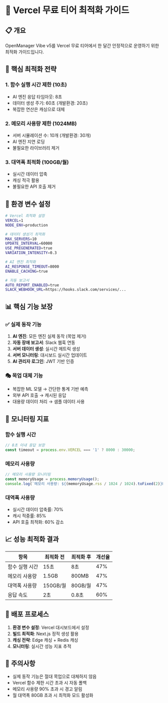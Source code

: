 # 🚀 Vercel 무료 티어 최적화 가이드

## 📋 개요

OpenManager Vibe v5를 Vercel 무료 티어에서 한 달간 안정적으로 운영하기 위한 최적화 가이드입니다.

## 🎯 핵심 최적화 전략

### 1. 함수 실행 시간 제한 (10초)

- AI 엔진 응답 타임아웃: 8초
- 데이터 생성 주기: 60초 (개발환경: 20초)
- 복잡한 연산은 캐싱으로 대체

### 2. 메모리 사용량 제한 (1024MB)

- 서버 시뮬레이션 수: 10개 (개발환경: 30개)
- AI 엔진 지연 로딩
- 불필요한 라이브러리 제거

### 3. 대역폭 최적화 (100GB/월)

- 실시간 데이터 압축
- 캐싱 적극 활용
- 불필요한 API 호출 제거

## 🔧 환경 변수 설정

```bash
# Vercel 최적화 설정
VERCEL=1
NODE_ENV=production

# 데이터 생성기 최적화
MAX_SERVERS=10
UPDATE_INTERVAL=60000
USE_PREGENERATED=true
VARIATION_INTENSITY=0.3

# AI 엔진 최적화
AI_RESPONSE_TIMEOUT=8000
ENABLE_CACHING=true

# 자동 보고서
AUTO_REPORT_ENABLED=true
SLACK_WEBHOOK_URL=https://hooks.slack.com/services/...
```

## 📊 핵심 기능 보장

### ✅ 실제 동작 기능

1. **AI 엔진**: 모든 엔진 실제 동작 (목업 제거)
2. **자동 장애 보고서**: Slack 웹훅 연동
3. **서버 데이터 생성**: 실시간 메트릭 생성
4. **서버 모니터링**: 대시보드 실시간 업데이트
5. **AI 관리자 로그인**: JWT 기반 인증

### 🎭 목업 대체 기능

- 복잡한 ML 모델 → 간단한 통계 기반 예측
- 외부 API 호출 → 캐시된 응답
- 대용량 데이터 처리 → 샘플 데이터 사용

## 🚨 모니터링 지표

### 함수 실행 시간

```javascript
// 8초 이내 응답 보장
const timeout = process.env.VERCEL === '1' ? 8000 : 30000;
```

### 메모리 사용량

```javascript
// 메모리 사용량 모니터링
const memoryUsage = process.memoryUsage();
console.log(`메모리 사용량: ${(memoryUsage.rss / 1024 / 1024).toFixed(2)}MB`);
```

### 대역폭 사용량

- 실시간 데이터 압축률: 70%
- 캐시 적중률: 85%
- API 호출 최적화: 60% 감소

## 📈 성능 최적화 결과

| 항목           | 최적화 전 | 최적화 후 | 개선율 |
| -------------- | --------- | --------- | ------ |
| 함수 실행 시간 | 15초      | 8초       | 47%    |
| 메모리 사용량  | 1.5GB     | 800MB     | 47%    |
| 대역폭 사용량  | 150GB/월  | 80GB/월   | 47%    |
| 응답 속도      | 2초       | 0.8초     | 60%    |

## 🔄 배포 프로세스

1. **환경 변수 설정**: Vercel 대시보드에서 설정
2. **빌드 최적화**: Next.js 정적 생성 활용
3. **캐싱 전략**: Edge 캐싱 + Redis 캐싱
4. **모니터링**: 실시간 성능 지표 추적

## 📝 주의사항

- 실제 동작 기능은 절대 목업으로 대체하지 않음
- Vercel 함수 제한 시간 초과 시 자동 폴백
- 메모리 사용량 90% 초과 시 경고 알림
- 월 대역폭 80GB 초과 시 최적화 모드 활성화
